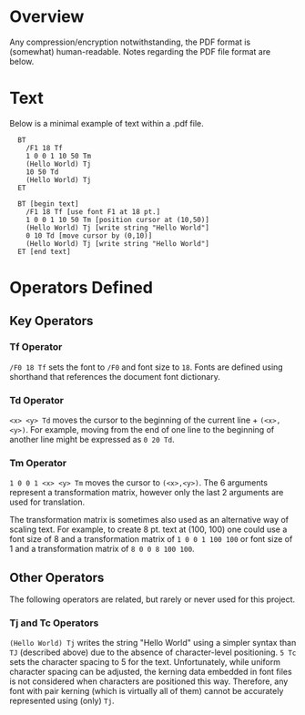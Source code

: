 # Overview

Any compression/encryption notwithstanding, the PDF format is (somewhat) human-readable.  Notes regarding the PDF file format are below. 

# Text

Below is a minimal example of text within a .pdf file.

```
  BT
    /F1 18 Tf
    1 0 0 1 10 50 Tm
    (Hello World) Tj
    10 50 Td
    (Hello World) Tj
  ET

```


```
  BT [begin text]
    /F1 18 Tf [use font F1 at 18 pt.]
    1 0 0 1 10 50 Tm [position cursor at (10,50)]
    (Hello World) Tj [write string "Hello World"]
    0 10 Td [move cursor by (0,10)]
    (Hello World) Tj [write string "Hello World"]
  ET [end text]

```
# Operators Defined

## Key Operators

### Tf Operator
`/F0 18 Tf` sets the font to `/F0` and font size to `18`.  Fonts are defined using shorthand that references the document font dictionary. 

### Td Operator
`<x> <y> Td` moves the cursor to the beginning of the current line + `(<x>,<y>)`.  For example, moving from the end of one line to the beginning of another line might be expressed as `0 20 Td`. 

### Tm Operator
`1 0 0 1 <x> <y> Tm` moves the cursor to `(<x>,<y>)`.  The 6 arguments represent a transformation matrix, however only the last 2 arguments are used for translation.  

The transformation matrix is sometimes also used as an alternative way of scaling text.  For example, to create 8 pt. text at (100, 100) one could use a font size of 8 and a transformation matrix of `1 0 0 1 100 100` or font size of 1 and a transformation matrix of `8 0 0 8 100 100`.

## Other Operators
The following operators are related, but rarely or never used for this project.

### Tj and Tc Operators
`(Hello World) Tj` writes the string "Hello World" using a simpler syntax than `TJ` (described above) due to the absence of character-level positioning.  `5 Tc` sets the character spacing to 5 for the text.  Unfortunately, while uniform character spacing can be adjusted, the kerning data embedded in font files is not considered when characters are positioned this way.  Therefore, any font with pair kerning (which is virtually all of them) cannot be accurately represented using (only) `Tj`. 
